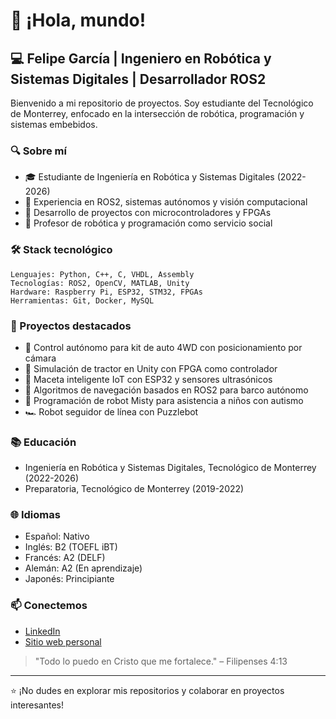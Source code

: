 # 👋 ¡Hola, mundo! 

## 💻 Felipe García | Ingeniero en Robótica y Sistemas Digitales | Desarrollador ROS2

Bienvenido a mi repositorio de proyectos. Soy estudiante del Tecnológico de Monterrey, enfocado en la intersección de robótica, programación y sistemas embebidos.

### 🔍 Sobre mí
- 🎓 Estudiante de Ingeniería en Robótica y Sistemas Digitales (2022-2026)
- 🤖 Experiencia en ROS2, sistemas autónomos y visión computacional
- 🔧 Desarrollo de proyectos con microcontroladores y FPGAs
- 🌱 Profesor de robótica y programación como servicio social

### 🛠️ Stack tecnológico
```
Lenguajes: Python, C++, C, VHDL, Assembly
Tecnologías: ROS2, OpenCV, MATLAB, Unity
Hardware: Raspberry Pi, ESP32, STM32, FPGAs
Herramientas: Git, Docker, MySQL
```

### 🚀 Proyectos destacados
- 🚗 Control autónomo para kit de auto 4WD con posicionamiento por cámara
- 🚜 Simulación de tractor en Unity con FPGA como controlador
- 🌿 Maceta inteligente IoT con ESP32 y sensores ultrasónicos
- 🚢 Algoritmos de navegación basados en ROS2 para barco autónomo
- 🤖 Programación de robot Misty para asistencia a niños con autismo
- 🏎️ Robot seguidor de línea con Puzzlebot

### 📚 Educación
- Ingeniería en Robótica y Sistemas Digitales, Tecnológico de Monterrey (2022-2026)
- Preparatoria, Tecnológico de Monterrey (2019-2022)

### 🌐 Idiomas
- Español: Nativo
- Inglés: B2 (TOEFL iBT)
- Francés: A2 (DELF)
- Alemán: A2 (En aprendizaje)
- Japonés: Principiante

### 📫 Conectemos
- [LinkedIn](https://www.linkedin.com/in/felipe-de-jesús-garcía-garcía-3765a8208)
- [Sitio web personal](https://tudominio.com) <!-- Para desarrollo futuro -->

> "Todo lo puedo en Cristo que me fortalece." – Filipenses 4:13

---

⭐️ ¡No dudes en explorar mis repositorios y colaborar en proyectos interesantes!
